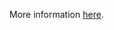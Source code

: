 More information [here](https://docs.bridgecrew.io/docs/ensure-that-network-interfaces-disable-ip-forwarding).

